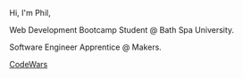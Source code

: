 Hi, I'm Phil,

Web Development Bootcamp Student @ Bath Spa University.

Software Engineer Apprentice @ Makers.

[CodeWars](https://www.codewars.com/users/winterborn)


<!--
**winterborn/winterborn** is a ✨ _special_ ✨ repository because its `README.md` (this file) appears on your GitHub profile.

Here are some ideas to get you started:

- 🔭 I’m currently working on ...
- 🌱 I’m currently learning ...
- 👯 I’m looking to collaborate on ...
- 🤔 I’m looking for help with ...
- 💬 Ask me about ...
- 📫 How to reach me: ...
- 😄 Pronouns: ...
- ⚡ Fun fact: ...
-->

<!-- 
Hi, I’m Jamie Hitchcock
I’m interested in web development
Web Development Bootcamp Student with Bath Spa University.
I’m currently learning Javascript and React.js
I’m looking for my first career in web development, using Javascript and React.
Take a look at my portfolio = www.jamiehitchcock.co.uk
Message me on Linkedin = https://www.linkedin.com/in/jamie-hitchcock-4641071b0/
I use FreeCodeCamp for alot of my learning = https://www.freecodecamp.org/jamiehitchcock -->
